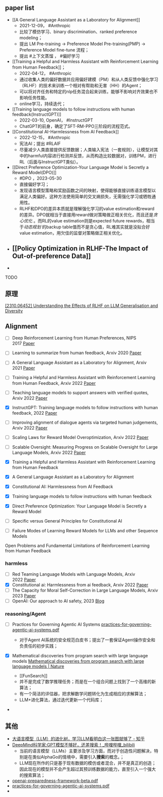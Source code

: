 ## paper list

- [[A General Language Assistant as a Laboratory for Alignment]]
	- 2021-12-09， #Anthropic
	- 比较了模仿学习、binary discrimination、ranked preference modeling；
	- 提出 LM Pre-training → Preference Model Pre-training(PMP) → Preference Model fine-tune 流程；
	- 提出 #上下文蒸馏 ， #偏好学习 
- [[Training a Helpful and Harmless Assistant with Reinforcement Learning from Human Feedback]]；
	- 2022-04-12， #Anthropic
	- 通过收集人类的偏好数据并应用偏好建模（PM）和从人类反馈中强化学习（RLHF）的技术来训练一个相对有帮助和无害（HH）的Agent； 
	-  可以将对齐任务和特定的nlp任务混合起来训练，能够不影响对齐效果也不影响任务性能。
	- online学习，持续迭代；
- [[Training language models to follow instructions with human feedback(InstructGPT)]]
	- 2022-03-10, OpenAI， #InstructGPT
	- ChatGPT的前身，确定了SFT-RM-PPO三阶段的流程范式。
- [[Constitutional AI-Harmlessness from AI Feedback]]
	- 2022-12-15， #Anthropic 
	- 宪法AI；提出 #RLAIF 
	- 尽量减少人类直接提供反馈数据；人类输入宪法（一套规则），让模型对其中的harmful内容进行检测并反馈，从而构造比较数据对，训练PM，进行RL（后面与InstructGPT类似）。
- [[Direct Preference Optimization-Your Language Model is Secretly a Reward Model(DPO)]]
	- #DPO ，2023-05-30
	- 直接偏好学习；
	- 发现语言模型策略和奖励函数之间的映射，使得能够直接训练语言模型以满足人类偏好。这种方法使用简单的交叉熵损失，无需强化学习或牺牲通用性。
	- RLHF和DPO的差异本质就是理解强化学习的value estimation和reward的差异。DPO就相当于直接用reward做对策略做正相关优化，而且还是*贪心优化* 。而RL的value estimation则是expected future rewards，相当于*动态规划* 的backup table值而不是贪心值，RL难其实就是没拟合好value estimation，用欠佳的监督对策略做正相关优化。
- [[Policy Optimization in RLHF-The Impact of Out-of-preference Data]]
	- 
- 
TODO

## 原理
[[2310.06452] Understanding the Effects of RLHF on LLM Generalisation and Diversity](https://arxiv.org/abs/2310.06452)


## Alignment

- [ ] Deep Reinforcement Learning from Human Preferences, NIPS 2017 [Paper](https://link.zhihu.com/?target=https%3A//arxiv.org/abs/1706.03741)
- [ ] Learning to summarize from human feedback, Arxiv 2020 [Paper](https://link.zhihu.com/?target=https%3A//arxiv.org/abs/2009.01325)
- [ ] A General Language Assistant as a Laboratory for Alignment, Arxiv 2021 [Paper](https://link.zhihu.com/?target=https%3A//arxiv.org/abs/2112.00861)
- [ ] Training a Helpful and Harmless Assistant with Reinforcement Learning from Human Feedback, Arxiv 2022 [Paper](https://link.zhihu.com/?target=https%3A//arxiv.org/abs/2204.05862)
- [ ] Teaching language models to support answers with verified quotes, Arxiv 2022 [Paper](https://link.zhihu.com/?target=https%3A//arxiv.org/abs/2203.11147)
- [x] InstructGPT: Training language models to follow instructions with human feedback, 2022 [Paper](https://link.zhihu.com/?target=https%3A//arxiv.org/abs/2203.02155)
- [ ] Improving alignment of dialogue agents via targeted human judgements, Arxiv 2022 [Paper](https://link.zhihu.com/?target=https%3A//arxiv.org/abs/2209.14375)
- [ ] Scaling Laws for Reward Model Overoptimization, Arxiv 2022 [Paper](https://link.zhihu.com/?target=https%3A//arxiv.org/abs/2210.10760)
- [ ] Scalable Oversight: Measuring Progress on Scalable Oversight for Large Language Models, Arxiv 2022 [Paper](https://link.zhihu.com/?target=https%3A//arxiv.org/pdf/2211.03540.pdf)
- [x] Training a Helpful and Harmless Assistant with Reinforcement Learning from Human Feedback
- [x] A General Language Assistant as a Laboratory for Alignment
- [x] Constitutional AI: Harmlessness from AI Feedback
- [x] Training language models to follow instructions with human feedback
- [x] Direct Preference Optimization: Your Language Model is Secretly a Reward Model
- [ ] Specific versus General Principles for Constitutional AI
- [ ] Failure Modes of Learning Reward Models for LLMs and other Sequence Models


Open Problems and Fundamental Limitations of Reinforcement Learning from Human Feedback
### harmless

- [ ] Red Teaming Language Models with Language Models, Arxiv 2022 [Paper](https://link.zhihu.com/?target=https%3A//arxiv.org/abs/2202.03286)
- [x] Constitutional ai: Harmlessness from ai feedback, Arxiv 2022 [Paper](https://link.zhihu.com/?target=https%3A//arxiv.org/abs/2212.08073)
- [ ] The Capacity for Moral Self-Correction in Large Language Models, Arxiv 2023 [Paper](https://link.zhihu.com/?target=https%3A//arxiv.org/abs/2302.07459)
- [ ] OpenAI: Our approach to AI safety, 2023 [Blog](https://link.zhihu.com/?target=https%3A//openai.com/blog/our-approach-to-ai-safety)

### reasoning/Agent 
- [ ] Practices for Governing Agentic AI Systems [practices-for-governing-agentic-ai-systems.pdf](https://cdn.openai.com/papers/practices-for-governing-agentic-ai-systems.pdf)
	-  对于Agent AI系统的安全规范白皮书；提出了一套保证Agent操作安全和负责任的初步实践；

- [x] Mathematical discoveries from program search with large language models [Mathematical discoveries from program search with large language models | Nature](https://www.nature.com/articles/s41586-023-06924-6)
	- [[FunSearch]]
	- 并不是完成了数学推理任务；而是在一个组合问题上找到了一个高维的新算法；
	- 有一个简洁的评估器，把求解数学问题转化为生成相应的求解算法；
	- LLM+进化算法，通过迭代更新一个代码库；
- 
## 其他
- [大语言模型（LLM）的进化树，学习LLM看明白这一张图就够了 - 知乎](https://zhuanlan.zhihu.com/p/627491455)
- [DeepMind科学家:GPT模型不够好，还差搜索！\_哔哩哔哩\_bilibili](https://www.bilibili.com/video/BV1Eb4y1T7Fw/?buvid=XX7888273AF7697D5818467BE308AF8DD2080&from_spmid=default-value&is_story_h5=false&mid=X%2BBahFQiuDNXsN4Pq5HWJw%3D%3D&p=1&plat_id=122&share_from=ugc&share_medium=android&share_plat=android&share_session_id=8b6269b1-e207-4305-b68e-c8a071c39aa4&share_source=WEIXIN&share_tag=s_i&spmid=united.player-video-detail.0.0&timestamp=1702241765&unique_k=PNfwwXJ&up_id=437980486&vd_source=3f4448c688c0096124dbfa48b0a085c3)
	- 当前的语言模型（LLMs）主要涉及学习方面，而对于创造性问题解决，特别是在类似AlphaGo的情境中，需要引入**搜索**的概念。；
	- LLM现在所作的只是基于现有数据的模仿或者混合，并不是真正的创造；因此现在的模型并不会产生超过其预训练数据的能力，直至引入一个强大的搜索算法；
- [openai-preparedness-framework-beta.pdf](https://cdn.openai.com/openai-preparedness-framework-beta.pdf)
- [practices-for-governing-agentic-ai-systems.pdf](https://cdn.openai.com/papers/practices-for-governing-agentic-ai-systems.pdf)
- 